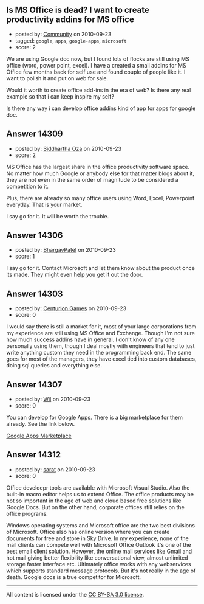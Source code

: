 ## Is MS Office is dead? I want to create productivity addins for MS office

- posted by: [Community](https://stackexchange.com/users/-1/-1-community) on 2010-09-23
- tagged: `google`, `apps`, `google-apps`, `microsoft`
- score: 2

We are using Google doc now, but I found lots of flocks are still using MS office (word, power point, excel). I have a created a small addins for MS Office few months back for self use and found couple of people like it. I want to polish it and put on web for sale.

Would it worth to create office add-ins in the era of web? Is there any real example so that i can keep inspire my self?

Is there any way i can develop office addins kind of app for apps for google doc.


## Answer 14309

- posted by: [Siddhartha Oza](https://stackexchange.com/users/-1/4370-siddhartha-oza) on 2010-09-23
- score: 2

MS Office has the largest share in the office productivity software space. No matter how much Google or anybody else for that matter blogs about it, they are not even in the same order of magnitude to be considered a competition to it.

Plus, there are already so many office users using Word, Excel, Powerpoint everyday. That is your market. 

I say go for it. It will be worth the trouble.


## Answer 14306

- posted by: [BhargavPatel](https://stackexchange.com/users/-1/3998-bhargavpatel) on 2010-09-23
- score: 1

I say go for it. Contact Microsoft and let them know about the product once its made. They might even help you get it out the door.


## Answer 14303

- posted by: [Centurion Games](https://stackexchange.com/users/-1/970-centurion-games) on 2010-09-23
- score: 0

I would say there is still a market for it, most of your large corporations from my experience are still using MS Office and Exchange. Though I'm not sure how much success addins have in general. I don't know of any one personally using them, though I deal mostly with engineers that tend to just write anything custom they need in the programming back end. The same goes for most of the managers, they have excel tied into custom databases, doing sql queries and everything else. 



 


## Answer 14307

- posted by: [Wil](https://stackexchange.com/users/-1/3747-wil) on 2010-09-23
- score: 0

<p>You can develop for Google Apps.  There is a big marketplace for them already.  See the link below.</p>

<p><a href="http://developer.googleapps.com/marketplace/getting-started" rel="nofollow">Google Apps Marketplace</a></p>



## Answer 14312

- posted by: [sarat](https://stackexchange.com/users/-1/4341-sarat) on 2010-09-23
- score: 0

Office develoepr tools are available with Microsoft Visual Studio. Also the built-in macro editor helps us to extend Office. The office products may be not so important in the age of web and cloud based free solutions like Google Docs. But on the other hand, corporate offices still relies on the office programs. 

Windows operating systems and Microsoft office are the two best divisions of Microsoft. Office also has online version where you can create documents for free  and store in Sky Drive. In my experience, none of the mail clients can compete well with Microsoft Office Outlook it's one of the best email client solution. However, the online mail services like Gmail and hot mail giving better flexibility like conversational view, almost unlimited storage faster interface etc. Ultimately office works with any webservices which supports standard message protocols. But it's not really in the age of death. Google docs is a true competitor for Microsoft.



---

All content is licensed under the [CC BY-SA 3.0 license](https://creativecommons.org/licenses/by-sa/3.0/).
